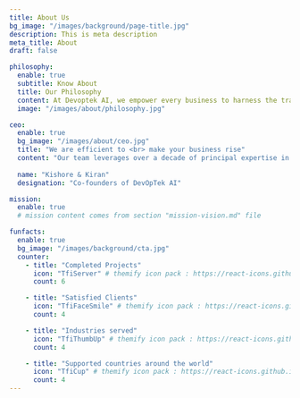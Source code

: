 ```yaml
---
title: About Us
bg_image: "/images/background/page-title.jpg"
description: This is meta description
meta_title: About
draft: false

philosophy:
  enable: true
  subtitle: Know About
  title: Our Philosophy
  content: At Devoptek AI, we empower every business to harness the transformative power of AI and cloud operations. Our mission is to democratise cutting-edge technology, making it affordable and accessible across industries, ensuring that businesses of all sizes can innovate, scale, and thrive. We are committed to breaking down barriers to advanced technology, providing tools that are both powerful and user-friendly. By integrating AI seamlessly into daily operations, we aim to boost efficiency, enhance decision-making, and drive competitive advantage for our clients.
  image: "/images/about/philosophy.jpg"

ceo:
  enable: true
  bg_image: "/images/about/ceo.jpg"
  title: "We are efficient to <br> make your business rise"
  content: "Our team leverages over a decade of principal expertise in ML pipelines, infrastructure, automation, custom LLM solutions, coupled with extensive DevOps/SRE and Cloud architect roles, to lead teams and drive companies towards operational excellence and advancement in the Cloud Deployment and LLM integration "
 
  name: "Kishore & Kiran"
  designation: "Co-founders of DevOpTek AI"

mission:
  enable: true
  # mission content comes from section "mission-vision.md" file

funfacts:
  enable: true
  bg_image: "/images/background/cta.jpg"
  counter:
    - title: "Completed Projects"
      icon: "TfiServer" # themify icon pack : https://react-icons.github.io/react-icons/icons/tfi/
      count: 6

    - title: "Satisfied Clients"
      icon: "TfiFaceSmile" # themify icon pack : https://react-icons.github.io/react-icons/icons/tfi/
      count: 4

    - title: "Industries served"
      icon: "TfiThumbUp" # themify icon pack : https://react-icons.github.io/react-icons/icons/tfi/
      count: 4

    - title: "Supported countries around the world"
      icon: "TfiCup" # themify icon pack : https://react-icons.github.io/react-icons/icons/tfi/
      count: 4
---
```


